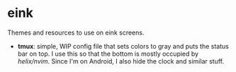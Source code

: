 # eink
Themes and resources to use on eink screens. 

- **tmux**: simple, WIP config file that sets colors to gray and puts the status bar on top. I use this so that the bottom is mostly occupied by *helix/nvim*. Since I'm on Android, I also hide the clock and similar stuff. 
